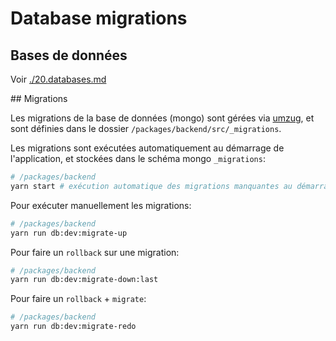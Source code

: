 # Database migrations

## Bases de données

Voir [./20.databases.md](./20.databases.md)

## Migrations

Les migrations de la base de données (mongo) sont gérées via [umzug](https://github.com/sequelize/umzug), et sont définies dans le dossier `/packages/backend/src/_migrations`.

Les migrations sont exécutées automatiquement au démarrage de l'application, et stockées dans le schéma mongo `_migrations`:

```bash
# /packages/backend
yarn start # exécution automatique des migrations manquantes au démarrage de l'application
```

Pour exécuter manuellement les migrations:

```bash
# /packages/backend
yarn run db:dev:migrate-up
```

Pour faire un `rollback` sur une migration:

```bash
# /packages/backend
yarn run db:dev:migrate-down:last
```

Pour faire un `rollback` + `migrate`:

```bash
# /packages/backend
yarn run db:dev:migrate-redo
```
